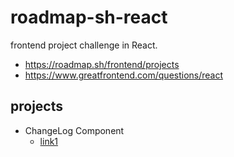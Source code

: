 # roadmap-sh-react

frontend project challenge in React.

- https://roadmap.sh/frontend/projects
- https://www.greatfrontend.com/questions/react

## projects

- ChangeLog Component
  - [link1](https://roadmap.sh/projects/changelog-component)
